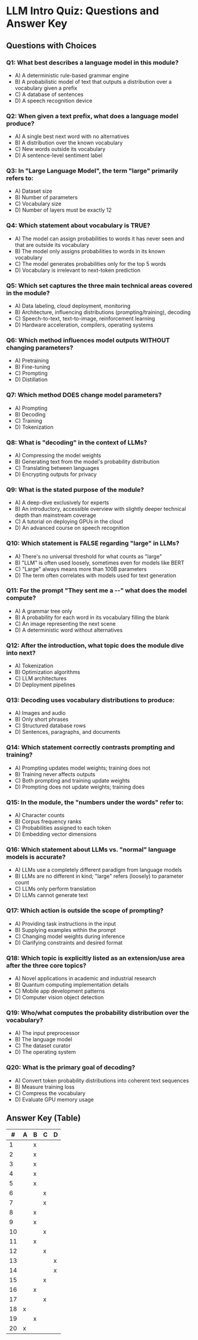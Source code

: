 # LLM Intro Quiz: Questions and Answer Key

## Questions with Choices

### Q1: What best describes a language model in this module?

- A) A deterministic rule-based grammar engine
- B) A probabilistic model of text that outputs a distribution over a vocabulary given a prefix
- C) A database of sentences
- D) A speech recognition device

### Q2: When given a text prefix, what does a language model produce?

- A) A single best next word with no alternatives
- B) A distribution over the known vocabulary
- C) New words outside its vocabulary
- D) A sentence-level sentiment label

### Q3: In "Large Language Model", the term "large" primarily refers to:

- A) Dataset size
- B) Number of parameters
- C) Vocabulary size
- D) Number of layers must be exactly 12

### Q4: Which statement about vocabulary is TRUE?

- A) The model can assign probabilities to words it has never seen and that are outside its vocabulary
- B) The model only assigns probabilities to words in its known vocabulary
- C) The model generates probabilities only for the top 5 words
- D) Vocabulary is irrelevant to next-token prediction

### Q5: Which set captures the three main technical areas covered in the module?

- A) Data labeling, cloud deployment, monitoring
- B) Architecture, influencing distributions (prompting/training), decoding
- C) Speech-to-text, text-to-image, reinforcement learning
- D) Hardware acceleration, compilers, operating systems

### Q6: Which method influences model outputs WITHOUT changing parameters?

- A) Pretraining
- B) Fine-tuning
- C) Prompting
- D) Distillation

### Q7: Which method DOES change model parameters?

- A) Prompting
- B) Decoding
- C) Training
- D) Tokenization

### Q8: What is "decoding" in the context of LLMs?

- A) Compressing the model weights
- B) Generating text from the model's probability distribution
- C) Translating between languages
- D) Encrypting outputs for privacy

### Q9: What is the stated purpose of the module?

- A) A deep-dive exclusively for experts
- B) An introductory, accessible overview with slightly deeper technical depth than mainstream coverage
- C) A tutorial on deploying GPUs in the cloud
- D) An advanced course on speech recognition

### Q10: Which statement is FALSE regarding "large" in LLMs?

- A) There's no universal threshold for what counts as "large"
- B) "LLM" is often used loosely, sometimes even for models like BERT
- C) "Large" always means more than 100B parameters
- D) The term often correlates with models used for text generation

### Q11: For the prompt "They sent me a --" what does the model compute?

- A) A grammar tree only
- B) A probability for each word in its vocabulary filling the blank
- C) An image representing the next scene
- D) A deterministic word without alternatives

### Q12: After the introduction, what topic does the module dive into next?

- A) Tokenization
- B) Optimization algorithms
- C) LLM architectures
- D) Deployment pipelines

### Q13: Decoding uses vocabulary distributions to produce:

- A) Images and audio
- B) Only short phrases
- C) Structured database rows
- D) Sentences, paragraphs, and documents

### Q14: Which statement correctly contrasts prompting and training?

- A) Prompting updates model weights; training does not
- B) Training never affects outputs
- C) Both prompting and training update weights
- D) Prompting does not update weights; training does

### Q15: In the module, the "numbers under the words" refer to:

- A) Character counts
- B) Corpus frequency ranks
- C) Probabilities assigned to each token
- D) Embedding vector dimensions

### Q16: Which statement about LLMs vs. "normal" language models is accurate?

- A) LLMs use a completely different paradigm from language models
- B) LLMs are no different in kind; "large" refers (loosely) to parameter count
- C) LLMs only perform translation
- D) LLMs cannot generate text

### Q17: Which action is outside the scope of prompting?

- A) Providing task instructions in the input
- B) Supplying examples within the prompt
- C) Changing model weights during inference
- D) Clarifying constraints and desired format

### Q18: Which topic is explicitly listed as an extension/use area after the three core topics?

- A) Novel applications in academic and industrial research
- B) Quantum computing implementation details
- C) Mobile app development patterns
- D) Computer vision object detection

### Q19: Who/what computes the probability distribution over the vocabulary?

- A) The input preprocessor
- B) The language model
- C) The dataset curator
- D) The operating system

### Q20: What is the primary goal of decoding?

- A) Convert token probability distributions into coherent text sequences
- B) Measure training loss
- C) Compress the vocabulary
- D) Evaluate GPU memory usage


## Answer Key (Table)

| # | A | B | C | D |
|---|---|---|---|---|
| 1 |  | x |  |  |
| 2 |  | x |  |  |
| 3 |  | x |  |  |
| 4 |  | x |  |  |
| 5 |  | x |  |  |
| 6 |  |  | x |  |
| 7 |  |  | x |  |
| 8 |  | x |  |  |
| 9 |  | x |  |  |
| 10 |  |  | x |  |
| 11 |  | x |  |  |
| 12 |  |  | x |  |
| 13 |  |  |  | x |
| 14 |  |  |  | x |
| 15 |  |  | x |  |
| 16 |  | x |  |  |
| 17 |  |  | x |  |
| 18 | x |  |  |  |
| 19 |  | x |  |  |
| 20 | x |  |  |  |
